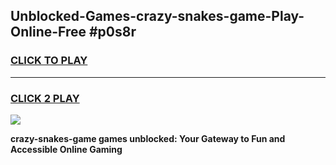
## Unblocked-Games-crazy-snakes-game-Play-Online-Free #p0s8r
<h3>
<a href="https://us.freeplayer.one?title=crazy-snakes-game&ref=10M">CLICK TO PLAY</a></h3>
<hr>

<h3>
<a href="https://us.freeplayer.one?title=crazy-snakes-game&ref=10M">CLICK 2 PLAY</a>
  
</h3>

<a href="https://us.freeplayer.one?title=crazy-snakes-game&ref=10M"><img src="https://clearcache.store/games.png"></a>


**crazy-snakes-game games unblocked: Your Gateway to Fun and Accessible Online Gaming**
